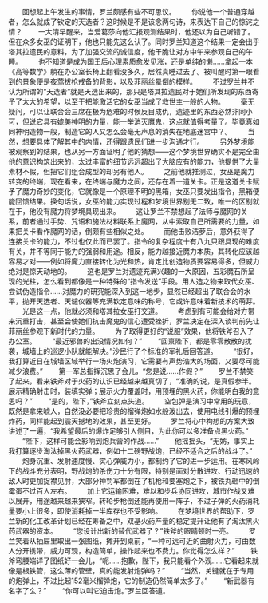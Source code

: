 　　回想起上午发生的事情，罗兰颇感有些不可思议。
　　你说他一个普通穿越者，怎么就成了钦定的天选者？这时候是不是该念两句诗，来表达下自己的惊诧之情？
　　一大清早醒来，当爱葛莎向他汇报观测结果时，他还以为自己听错了。但在众多女巫的证明下，他也只能先这么认了。同时罗兰知道这个结果一定会出乎塔其拉遗民的意料，为了加强交流的诚信度，他干脆让对方中午来参观自己的午睡。
　　也不知道是成为国王后心理素质愈发见涨，还是单纯的懒……拿起一本《高等数学》躺在办公室长椅上翻看没多久，居然真睡过去了。被叫醒时第一眼看到的景象便是夜莺拔枪戒备的背影，以及菲丽丝晕倒的模样。
　　不过罗兰并不认为所谓的“天选者”就是天选出来的，那只是塔其拉遗民对于她们所发现的东西寄予了太大的希望，以至于把能激活它的女巫当成了救世主一般的人物。
　　毫无疑问，可以让联合会三席在极为危难的时候反目成仇，遗迹里的东西必然非同小可，但说它具有媲美神明的力量，能一举消灭魔鬼，这点就值得考量了。毕竟真如同神明造物一般，制造它的人又怎么会毫无声息的消失在地底迷宫中？。
　　当然，想要具体了解其中的内情，还得跟遗民们进一步沟通才行。
　　另外梦境能被观察到的结果，也从另一方面证明了他的猜想——这个梦境世界确实不是完全由他的意识构筑出来的，太过丰富的细节远远超出了大脑应有的能力，他提供了大量素材不假，但把它们组合成型的却另有他人。
　　之前他就推测过，女巫是魔力转变的终端，现在看来，在终端与魔力之间，还存在着一道关卡。正是这道关卡赋予了魔力奇妙的变化，它就像是一个原理不明的黑箱，女巫只要发出指令，黑箱便能回馈结果。换句话说，女巫的能力实现过程和梦境世界别无二致，唯一的区别就在于，他没有魔力将梦境具现出来。
　　这让罗兰不禁想起了法师与魔网的关系，前者通过手势、咒语和施法材料联系上魔网，从中索取自己所需要的力量，如果把关卡看作魔网的话，倒颇有些相似之处。
　　而他击败洁萝后，意外获得了连接关卡的能力，不过也仅此而已罢了。指令的复杂程度十有八九只跟具现的难度有关，并不等同于能力的强弱和用途。相反，能力越接近魔力本质，其转化应该越容易才对——例如将魔力直接转化为光和热，肯定比创造物质要容易得多，但威力绝对是惊天动地的。
　　这也是罗兰对遗迹充满兴趣的一大原因，五彩魔石所呈现的光柱，怎么看到都像是一种特殊的“指令发送”手段。用人造之物来取代女巫、尝试伪造指令……对魔力的研究能深入到这一地步，显然已经超出了联合会的水平，抛开天选者、天谴仪器等充满钦定意味的称号，它或许意味着新技术的萌芽。
　　光是这一点，他就必须和塔其拉女巫打交道。
　　考虑到有可能会给对方带来沉重打击，甚至会使她们抗击魔鬼的信心遭受挫折，罗兰决定在深入谈判前先让菲丽丝参观下新时代的力量。
　　为了取得更好的“说服”效果，他将铁斧召入了办公室。
　　“最近邪兽的出没情况如何？”
　　“回禀陛下，都是零零散散的扰袭，城墙上的巡逻小队就能解决。”沙民行了个标准的军礼后回答道。
　　“很好，我打算近日在城墙区域举行一场火炮演习，它需要有声势浩大的场面，又要尽可能减少浪费。”
　　第一军总指挥沉思了会儿，“您是说……作假？”
　　罗兰不禁笑了起来，看来铁斧对于火药的认识已经越来越真切了，“准确的说，是真假参半。展示精确射击时，装填实弹；展示火力覆盖时，用预埋的黑火药，你能明白我的意思吗？”
　　“是的，陛下，”铁斧立刻点头道。
　　空包弹是演习中常用的玩意，既然是拿来唬人，自然没必要把珍贵的榴弹炮如水般泼出去，使用电线引爆的预埋炸药，同样能起到震天撼地的效果，甚至更好。
　　罗兰将心中构想的方案大致讲述了一遍，“我希望最后的爆炸足够引人侧目，为此你可以多准备点黑火药。”
　　“陛下，这样可能会影响到炮兵营的作战……”
　　他摇摇头，“无妨，事实上我打算逐步淘汰掉黑火药武器，例如十二磅野战炮，已经不适合之后的战斗了。”
　　炮身沉重、发射速度慢、实心弹威力小，都制约了它的进一步运用。在寒风岭下的战斗充分表明，野战炮的杀伤力十分有限，特别是面对分散进攻、行动迅速的敌人时更加捉襟见肘，大部分神罚军都倒在了机枪和要塞炮之下，被铁丸砸中的倒霉蛋不过百人左右。
　　加上它运输困难，难以和步兵协同进攻，城市作战又难以展开，用途越来越来狭窄。转轮步枪倒还能再使用一阵子，不过子弹的火药消耗量要小上很多，即使消耗掉一半库存也不受影响。
　　在梦境世界的帮助下，罗兰新的化工改革计划已经在筹备之中，双基火药产量的稳定提升让他有了淘汰黑火药武器的资本。
　　“您设计出新的替代武器了？”铁斧的眼睛顿时一亮。
　　罗兰笑着从抽屉里取出一张图纸，摊开到桌前，“一种可远可近的曲射火力，可由数人分开携带，威力可观，构造简单，操作起来也不费力。你觉得怎么样？”
　　铁斧弯腰端详了图纸好一会儿，“呃……抱歉，陛下，我只能看个外观……它看起来就像是根铁管，这么薄的管壁，真的能发射炮弹吗？”
　　“当然，关键就在于专用的炮弹上，不过比起152毫米榴弹炮，它的制造仍然简单太多了。”
　　“新武器有名字了么？”
　　“你可以叫它迫击炮。”罗兰回答道。